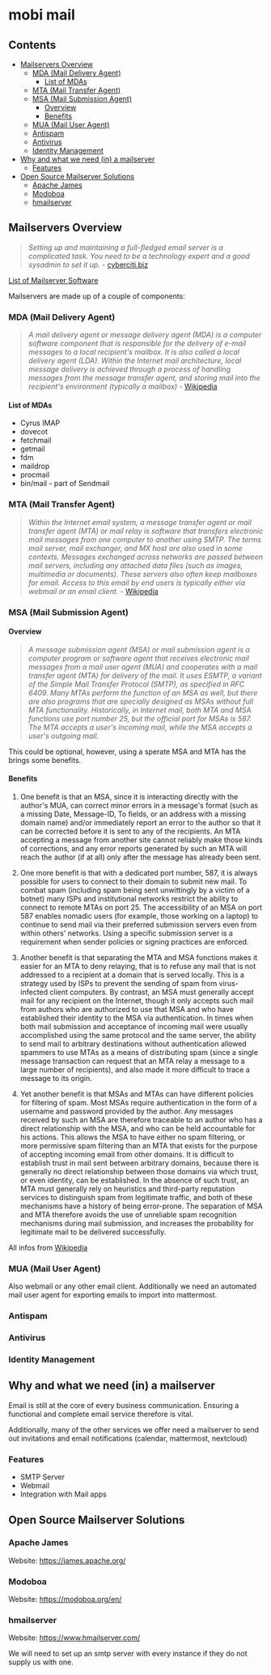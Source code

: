 # mobi mail <!-- omit in toc -->

## Contents <!-- omit in toc -->
- [Mailservers Overview](#mailservers-overview)
  - [MDA (Mail Delivery Agent)](#mda-mail-delivery-agent)
    - [List of MDAs](#list-of-mdas)
  - [MTA (Mail Transfer Agent)](#mta-mail-transfer-agent)
  - [MSA (Mail Submission Agent)](#msa-mail-submission-agent)
    - [Overview](#overview)
    - [Benefits](#benefits)
  - [MUA (Mail User Agent)](#mua-mail-user-agent)
  - [Antispam](#antispam)
  - [Antivirus](#antivirus)
  - [Identity Management](#identity-management)
- [Why and what we need (in) a mailserver](#why-and-what-we-need-in-a-mailserver)
  - [Features](#features)
- [Open Source Mailserver Solutions](#open-source-mailserver-solutions)
  - [Apache James](#apache-james)
  - [Modoboa](#modoboa)
  - [hmailserver](#hmailserver)

## Mailservers Overview
> _Setting up and maintaining a full-fledged email server is a complicated task. You need to be a technology expert and a good sysadmin to set it up._ - [cyberciti.biz](https://www.cyberciti.biz/open-source/awesome-complete-open-source-mail-servers-solutions-for-linux-unix/)

[List of Mailserver Software](https://en.wikipedia.org/wiki/List_of_mail_server_software) 

Mailservers are made up of a couple of components:
### MDA (Mail Delivery Agent)
> _A mail delivery agent or message delivery agent (MDA) is a computer software component that is responsible for the delivery of e-mail messages to a local recipient's mailbox. It is also called a local delivery agent (LDA). Within the Internet mail architecture, local message delivery is achieved through a process of handling messages from the message transfer agent, and storing mail into the recipient's environment (typically a mailbox)_ - [Wikipedia](https://en.wikipedia.org/wiki/Mail_delivery_agent)

#### List of MDAs
- Cyrus IMAP
- dovecot
- fetchmail
- getmail
- fdm
- maildrop
- procmail
- bin/mail - part of Sendmail

### MTA (Mail Transfer Agent)
> _Within the Internet email system, a message transfer agent or mail transfer agent (MTA) or mail relay is software that transfers electronic mail messages from one computer to another using SMTP. The terms mail server, mail exchanger, and MX host are also used in some contexts. Messages exchanged across networks are passed between mail servers, including any attached data files (such as images, multimedia or documents). These servers also often keep mailboxes for email. Access to this email by end users is typically either via webmail or an email client._ - [Wikipedia](https://en.wikipedia.org/wiki/Message_transfer_agent)

### MSA (Mail Submission Agent)
#### Overview
> _A message submission agent (MSA) or mail submission agent is a computer program or software agent that receives electronic mail messages from a mail user agent (MUA) and cooperates with a mail transfer agent (MTA) for delivery of the mail. It uses ESMTP, a variant of the Simple Mail Transfer Protocol (SMTP), as specified in RFC 6409. Many MTAs perform the function of an MSA as well, but there are also programs that are specially designed as MSAs without full MTA functionality. Historically, in Internet mail, both MTA and MSA functions use port number 25, but the official port for MSAs is 587. The MTA accepts a user's incoming mail, while the MSA accepts a user's outgoing mail._

This could be optional, however, using a sperate MSA and MTA has the brings some benefits.
#### Benefits
1. One benefit is that an MSA, since it is interacting directly with the author's MUA, can correct minor errors in a message's format (such as a missing Date, Message-ID, To fields, or an address with a missing domain name) and/or immediately report an error to the author so that it can be corrected before it is sent to any of the recipients. An MTA accepting a message from another site cannot reliably make those kinds of corrections, and any error reports generated by such an MTA will reach the author (if at all) only after the message has already been sent.
   
2. One more benefit is that with a dedicated port number, 587, it is always possible for users to connect to their domain to submit new mail. To combat spam (including spam being sent unwittingly by a victim of a botnet) many ISPs and institutional networks restrict the ability to connect to remote MTAs on port 25. The accessibility of an MSA on port 587 enables nomadic users (for example, those working on a laptop) to continue to send mail via their preferred submission servers even from within others' networks. Using a specific submission server is a requirement when sender policies or signing practices are enforced.
   
3. Another benefit is that separating the MTA and MSA functions makes it easier for an MTA to deny relaying, that is to refuse any mail that is not addressed to a recipient at a domain that is served locally. This is a strategy used by ISPs to prevent the sending of spam from virus-infected client computers. By contrast, an MSA must generally accept mail for any recipient on the Internet, though it only accepts such mail from authors who are authorized to use that MSA and who have established their identity to the MSA via authentication. In times when both mail submission and acceptance of incoming mail were usually accomplished using the same protocol and the same server, the ability to send mail to arbitrary destinations without authentication allowed spammers to use MTAs as a means of distributing spam (since a single message transaction can request that an MTA relay a message to a large number of recipients), and also made it more difficult to trace a message to its origin.
   
4. Yet another benefit is that MSAs and MTAs can have different policies for filtering of spam. Most MSAs require authentication in the form of a username and password provided by the author. Any messages received by such an MSA are therefore traceable to an author who has a direct relationship with the MSA, and who can be held accountable for his actions. This allows the MSA to have either no spam filtering, or more permissive spam filtering than an MTA that exists for the purpose of accepting incoming email from other domains. It is difficult to establish trust in mail sent between arbitrary domains, because there is generally no direct relationship between those domains via which trust, or even identity, can be established. In the absence of such trust, an MTA must generally rely on heuristics and third-party reputation services to distinguish spam from legitimate traffic, and both of these mechanisms have a history of being error-prone. The separation of MSA and MTA therefore avoids the use of unreliable spam recognition mechanisms during mail submission, and increases the probability for legitimate mail to be delivered successfully.


All infos from [Wikipedia](https://en.wikipedia.org/wiki/Message_submission_agent)

### MUA (Mail User Agent)
Also webmail or any other email client.
Additionally we need an automated mail user agent for exporting emails to import into mattermost.

### Antispam
### Antivirus

### Identity Management


## Why and what we need (in) a mailserver
Email is still at the core of every business communication. Ensuring a functional and complete email service therefore is vital.

Additionally, many of the other services we offer need a mailserver to send out invitations and email notifications (calendar, mattermost, nextcloud)


### Features
- SMTP Server
- Webmail
- Integration with Mail apps


## Open Source Mailserver Solutions

### Apache James

Website: https://james.apache.org/

### Modoboa

Website: https://modoboa.org/en/

### hmailserver

Website: https://www.hmailserver.com/



We will need to set up an smtp server with every instance if they do not supply us with one.